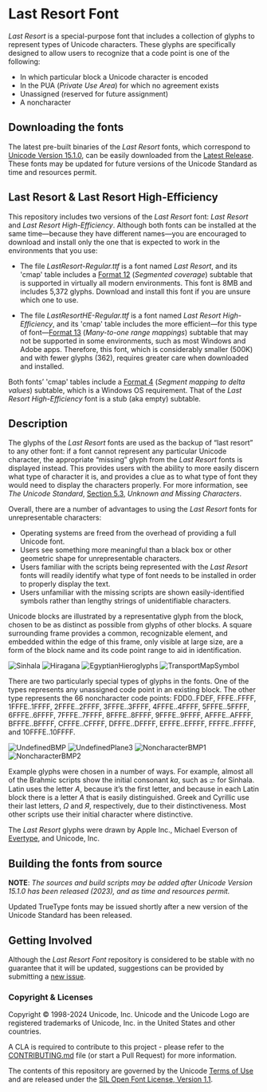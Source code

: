 # Last Resort Font

*Last Resort* is a special-purpose font that includes a collection of glyphs to represent types of Unicode characters. These glyphs are specifically designed to allow users to recognize that a code point is one of the following:

* In which particular block a Unicode character is encoded
* In the PUA (*Private Use Area*) for which no agreement exists
* Unassigned (reserved for future assignment)
* A noncharacter

## Downloading the fonts

The latest pre-built binaries of the *Last Resort* fonts, which correspond to [Unicode Version 15.1.0](https://www.unicode.org/versions/Unicode15.1.0/), can be easily downloaded from the [Latest Release](https://github.com/unicode-org/last-resort-font/releases/latest/). These fonts may be updated for future versions of the Unicode Standard as time and resources permit.

## Last Resort &amp; Last Resort High-Efficiency

This repository includes two versions of the *Last Resort* font: *Last Resort* and *Last Resort High-Efficiency*. Although both fonts can be installed at the same time—because they have different names—you are encouraged to download and install only the one that is expected to work in the environments that you use:

* The file *LastResort-Regular.ttf* is a font named *Last Resort*, and its 'cmap' table includes a [Format 12](https://docs.microsoft.com/en-us/typography/opentype/spec/cmap#format-12-segmented-coverage) (*Segmented coverage*) subtable that is supported in virtually all modern environments. This font is 8MB and includes 5,372 glyphs. Download and install this font if you are unsure which one to use.

* The file *LastResortHE-Regular.ttf* is a font named *Last Resort High-Efficiency*, and its 'cmap' table includes the more efficient—for this type of font—[Format 13](https://docs.microsoft.com/en-us/typography/opentype/spec/cmap#format-13-many-to-one-range-mappings) (*Many-to-one range mappings*) subtable that may not be supported in some environments, such as most Windows and Adobe apps. Therefore, this font, which is considerably smaller (500K) and with fewer glyphs (362), requires greater care when downloaded and installed.

Both fonts’ 'cmap' tables include a [Format 4](https://docs.microsoft.com/en-us/typography/opentype/spec/cmap#format-4-segment-mapping-to-delta-values) (*Segment mapping to delta values*) subtable, which is a Windows OS requirement. That of the *Last Resort High-Efficiency* font is a stub (aka empty) subtable.

## Description

The glyphs of the *Last Resort* fonts are used as the backup of “last resort” to any other font: if a font cannot represent any particular Unicode character, the appropriate “missing” glyph from the *Last Resort* fonts is displayed instead. This provides users with the ability to more easily discern what type of character it is, and provides a clue as to what type of font they would need to display the characters properly. For more information, see *The Unicode Standard*, [Section 5.3](https://www.unicode.org/versions/Unicode15.0.0/ch05.pdf), *Unknown and Missing Characters*.

Overall, there are a number of advantages to using the *Last Resort* fonts for unrepresentable characters:

* Operating systems are freed from the overhead of providing a full Unicode font.
* Users see something more meaningful than a black box or other geometric shape for unrepresentable characters.
* Users familiar with the scripts being represented with the *Last Resort* fonts will readily identify what type of font needs to be installed in order to properly display the text.
* Users unfamiliar with the missing scripts are shown easily-identified symbols rather than lengthy strings of unidentifiable characters.

Unicode blocks are illustrated by a representative glyph from the block, chosen to be as distinct as possible from glyphs of other blocks. A square surrounding frame provides a common, recognizable element, and embedded within the edge of this frame, only visible at large size, are a form of the block name and its code point range to aid in identification.

![Sinhala](./images/LRSinhala.gif)&nbsp;![Hiragana](./images/LRHiragana.gif)&nbsp;![EgyptianHieroglyphs](./images/LREgyptianHieroglyphs.gif)&nbsp;![TransportMapSymbol](./images/LRTransportMapSymbols.gif)

There are two particularly special types of glyphs in the fonts. One of the types represents any unassigned code point in an existing block. The other type represents the 66 noncharacter code points: FDD0..FDEF, FFFE..FFFF, 1FFFE..1FFFF, 2FFFE..2FFFF, 3FFFE..3FFFF, 4FFFE..4FFFF, 5FFFE..5FFFF, 6FFFE..6FFFF, 7FFFE..7FFFF, 8FFFE..8FFFF, 9FFFE..9FFFF, AFFFE..AFFFF, BFFFE..BFFFF, CFFFE..CFFFF, DFFFE..DFFFF, EFFFE..EFFFF, FFFFE..FFFFF, and 10FFFE..10FFFF.

![UndefinedBMP](./images/LRUndefinedBMP.gif)&nbsp;![UndefinedPlane3](./images/LRUndefinedPlane3.gif)&nbsp;![NoncharacterBMP1](./images/LRNoncharacterBMP1.gif)&nbsp;![NoncharacterBMP2](./images/LRNoncharacterBMP2.gif)

Example glyphs were chosen in a number of ways. For example, almost all of the Brahmic scripts show the initial consonant *ka*, such as ක for Sinhala. Latin uses the letter *A*, because it’s the first letter, and because in each Latin block there is a letter *A* that is easily distinguished. Greek and Cyrillic use their last letters, *Ω* and *Я*, respectively, due to their distinctiveness. Most other scripts use their initial character where distinctive.

The *Last Resort* glyphs were drawn by Apple Inc., Michael Everson of [Evertype](https://www.evertype.com/), and Unicode, Inc.

## Building the fonts from source

**NOTE**: *The sources and build scripts may be added after Unicode Version 15.1.0 has been released (2023), and as time and resources permit.*

Updated TrueType fonts may be issued shortly after a new version of the Unicode Standard has been released.

## Getting Involved

Although the *Last Resort Font* repository is considered to be stable with no guarantee that it will be updated, suggestions can be provided by submitting a [new issue](https://github.com/unicode-org/last-resort-font/issues/new).

### Copyright & Licenses

Copyright © 1998-2024 Unicode, Inc. Unicode and the Unicode Logo are registered trademarks of Unicode, Inc. in the United States and other countries.

A CLA is required to contribute to this project - please refer to the [CONTRIBUTING.md](https://github.com/unicode-org/.github/blob/main/.github/CONTRIBUTING.md) file (or start a Pull Request) for more information.

The contents of this repository are governed by the Unicode [Terms of Use](https://www.unicode.org/copyright.html) and are released under the [SIL Open Font License, Version 1.1](./LICENSE).
